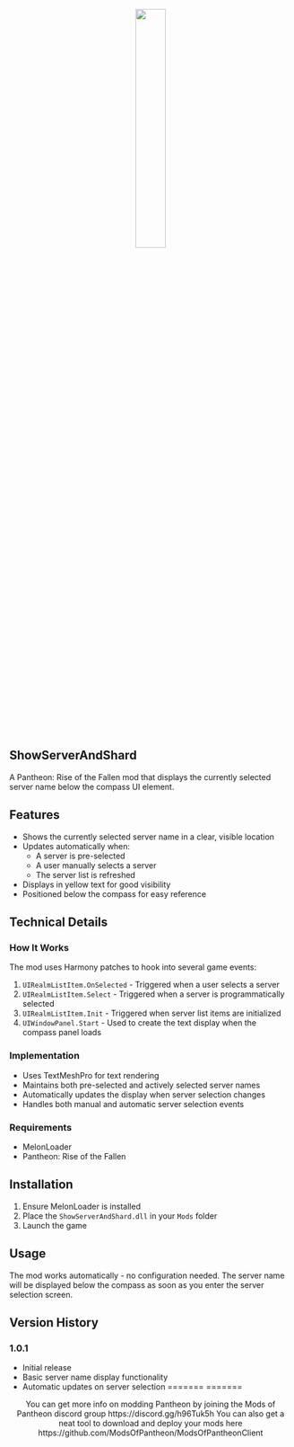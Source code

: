 <p align="center" width="100%">
    <img width="33%" src="https://github.com/user-attachments/assets/f147c80b-3d95-45ea-9315-2734b7d23813"> 
</p>

## ShowServerAndShard

A Pantheon: Rise of the Fallen mod that displays the currently selected server name below the compass UI element.

## Features

- Shows the currently selected server name in a clear, visible location
- Updates automatically when:
  - A server is pre-selected
  - A user manually selects a server
  - The server list is refreshed
- Displays in yellow text for good visibility
- Positioned below the compass for easy reference

## Technical Details

### How It Works

The mod uses Harmony patches to hook into several game events:

1. `UIRealmListItem.OnSelected` - Triggered when a user selects a server
2. `UIRealmListItem.Select` - Triggered when a server is programmatically selected
3. `UIRealmListItem.Init` - Triggered when server list items are initialized
4. `UIWindowPanel.Start` - Used to create the text display when the compass panel loads

### Implementation

- Uses TextMeshPro for text rendering
- Maintains both pre-selected and actively selected server names
- Automatically updates the display when server selection changes
- Handles both manual and automatic server selection events

### Requirements

- MelonLoader
- Pantheon: Rise of the Fallen

## Installation

1. Ensure MelonLoader is installed
2. Place the `ShowServerAndShard.dll` in your `Mods` folder
3. Launch the game

## Usage

The mod works automatically - no configuration needed. The server name will be displayed below the compass as soon as you enter the server selection screen.

## Version History

### 1.0.1
- Initial release
- Basic server name display functionality
- Automatic updates on server selection
=======
=======

<p align="center" width="100%">
You can get more info on modding Pantheon by joining the Mods of Pantheon discord group https://discord.gg/h96Tuk5h
You can also get a neat tool to download and deploy your mods here https://github.com/ModsOfPantheon/ModsOfPantheonClient
</p>
